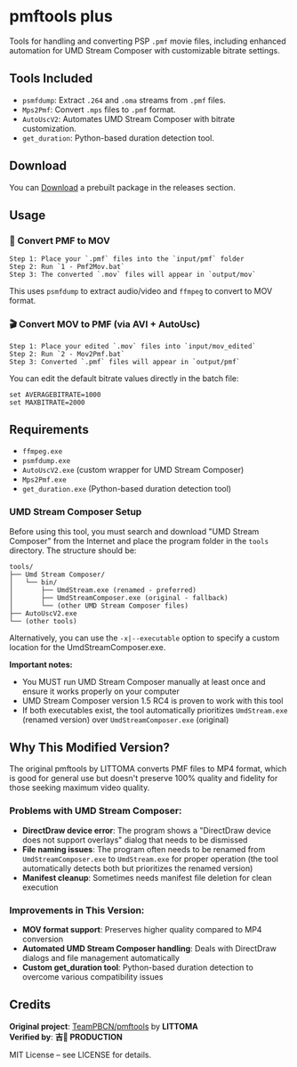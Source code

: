 # pmftools plus

Tools for handling and converting PSP `.pmf` movie files, including enhanced automation for UMD Stream Composer with customizable bitrate settings.

## Tools Included

* `psmfdump`: Extract `.264` and `.oma` streams from `.pmf` files.
* `Mps2Pmf`: Convert `.mps` files to `.pmf` format.
* `AutoUscV2`: Automates UMD Stream Composer with bitrate customization.
* `get_duration`: Python-based duration detection tool.

## Download

You can [Download](https://github.com/OAleex/pmftools-plus/releases/tag/1.0) a prebuilt package in the releases section.

## Usage

### 🔄 Convert PMF to MOV

```
Step 1: Place your `.pmf` files into the `input/pmf` folder  
Step 2: Run `1 - Pmf2Mov.bat`  
Step 3: The converted `.mov` files will appear in `output/mov`
```

This uses `psmfdump` to extract audio/video and `ffmpeg` to convert to MOV format.

### 🎬 Convert MOV to PMF (via AVI + AutoUsc)

```
Step 1: Place your edited `.mov` files into `input/mov_edited`  
Step 2: Run `2 - Mov2Pmf.bat`  
Step 3: Converted `.pmf` files will appear in `output/pmf`
```

You can edit the default bitrate values directly in the batch file:
```batch
set AVERAGEBITRATE=1000
set MAXBITRATE=2000
```

## Requirements

* `ffmpeg.exe`
* `psmfdump.exe`
* `AutoUscV2.exe` (custom wrapper for UMD Stream Composer)
* `Mps2Pmf.exe`
* `get_duration.exe` (Python-based duration detection tool)

### UMD Stream Composer Setup

Before using this tool, you must search and download "UMD Stream Composer" from the Internet and place the program folder in the `tools` directory. The structure should be:

```
tools/
├── Umd Stream Composer/
│   └── bin/
│       ├── UmdStream.exe (renamed - preferred)
│       ├── UmdStreamComposer.exe (original - fallback)
│       └── (other UMD Stream Composer files)
├── AutoUscV2.exe
└── (other tools)
```

Alternatively, you can use the `-x|--executable` option to specify a custom location for the UmdStreamComposer.exe.

**Important notes:**
- You MUST run UMD Stream Composer manually at least once and ensure it works properly on your computer
- UMD Stream Composer version 1.5 RC4 is proven to work with this tool
- If both executables exist, the tool automatically prioritizes `UmdStream.exe` (renamed version) over `UmdStreamComposer.exe` (original)

## Why This Modified Version?

The original pmftools by LITTOMA converts PMF files to MP4 format, which is good for general use but doesn't preserve 100% quality and fidelity for those seeking maximum video quality.

### Problems with UMD Stream Composer:
- **DirectDraw device error**: The program shows a "DirectDraw device does not support overlays" dialog that needs to be dismissed
- **File naming issues**: The program often needs to be renamed from `UmdStreamComposer.exe` to `UmdStream.exe` for proper operation (the tool automatically detects both but prioritizes the renamed version)
- **Manifest cleanup**: Sometimes needs manifest file deletion for clean execution

### Improvements in This Version:
- **MOV format support**: Preserves higher quality compared to MP4 conversion
- **Automated UMD Stream Composer handling**: Deals with DirectDraw dialogs and file management automatically
- **Custom get_duration tool**: Python-based duration detection to overcome various compatibility issues

## Credits

**Original project**: [TeamPBCN/pmftools](https://github.com/TeamPBCN/pmftools/) by **LITTOMA**  
**Verified by**: **吉🐣 PRODUCTION**

MIT License – see LICENSE for details.
